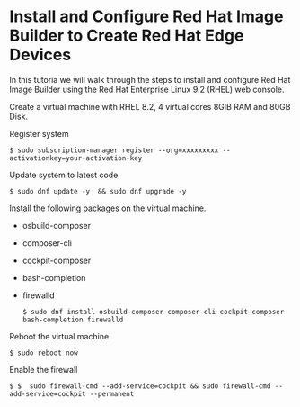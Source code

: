 # Install and Configure Red Hat Image Builder to Create Red Hat Edge Devices

In this tutoria we will walk through the steps to install and configure Red Hat Image Builder using the Red Hat Enterprise Linux 9.2 (RHEL) web console.


Create a virtual machine with RHEL 8.2, 4 virtual cores 8GIB RAM and 80GB Disk.


Register system
```
$ sudo subscription-manager register --org=xxxxxxxxx --activationkey=your-activation-key
```

Update system to latest code  
```
$ sudo dnf update -y  && sudo dnf upgrade -y
```


Install the following packages on the virtual machine.
- osbuild-composer
- composer-cli
- cockpit-composer
- bash-completion
- firewalld

  ```
  $ sudo dnf install osbuild-composer composer-cli cockpit-composer bash-completion firewalld
  ```

Reboot the virtual machine
```
$ sudo reboot now
```
  
Enable the firewall
```
$ $  sudo firewall-cmd --add-service=cockpit && sudo firewall-cmd --add-service=cockpit --permanent
```
